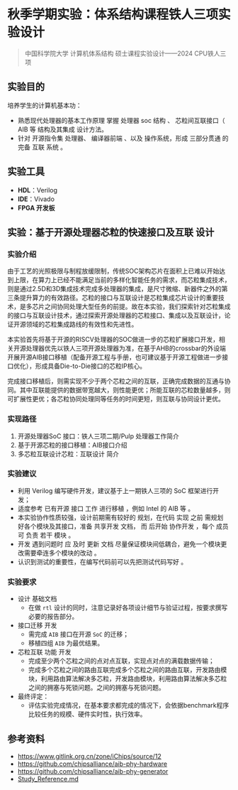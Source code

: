 # 秋季学期实验：体系结构课程铁人三项实验设计

> 中国科学院大学 计算机体系结构 硕士课程实验设计——2024 CPU铁人三项

## 实验目的

培养学生的计算机基本功：

- 熟悉现代处理器的基本工作原理 掌握 处理器 soc 结构 、 芯粒间互联接口（ AIB 等 结构及其集成 设计方法。
- 针对 开源指令集 处理器、 编译器前端 、以及 操作系统，形成 三部分贯通 的完备 互联 系统 。

## 实验工具

- **HDL**：Verilog
- **IDE**：Vivado
- **FPGA 开发板** 

## 实验：基于开源处理器芯粒的快速接口及互联 设计

### 实验介绍

由于工艺的光照极限与制程放缓限制，传统SOC架构芯片在面积上已难以开始达到上限，在算力上已经不能满足当前的多样化智能任务的需求，而芯粒集成技术，则是通过2.5D和3D集成技术完成多处理器的集成，是尺寸微缩、新器件之外的第三条提升算力的有效路径。芯粒的接口与互联设计是芯粒集成芯片设计的重要技术，是多芯片之间协同处理大型任务的前提。故在本实验，我们探索针对芯粒集成的接口与互联设计技术，通过探索开源处理器的芯粒接口、集成以及互联设计，论证开源领域的芯粒集成路线的有效性和先进性。

本实验首先将基于开源的RISCV处理器的SOC做进一步的芯粒扩展接口开发，相关开源处理器优先以铁人三项开源处理器为准，在基于AHB的crossbar的外设端开展开源AIB接口移植（配备开源工程与手册，也可建议基于开源工程做进一步接口优化），形成具备Die-to-Die接口的芯粒IP核心。

完成接口移植后，则需实现不少于两个芯粒之间的互联，正确完成数据的互通与协同。其中互联能提供的数据带宽越大，则性能更优；所能互联的芯粒数量越多，则可扩展性更优；各芯粒协同处理同等任务的时间更短，则互联与协同设计更优。

### 实现路径

1. 开源处理器SoC 接口：铁人三项二期/Pulp 处理器工作简介
2. 基于开源芯粒的接口移植：AIB接口介绍
3. 多芯粒互联设计芯粒：互联设计 简介

### 实验建议

- 利用 Verilog 编写硬件开发，建议基于上一期铁人三项的 SoC 框架进行开发；
- 适度参考 已有开源 接口 工作 进行移植 ，例如 Intel 的 AIB 等 。
- 本实验协作性质较强，设计前期需有较好的 规划，在代码 实现 之前 需规划 好各个模块及其接口，准备 共享开发 文档， 而 后开始 协作开发 ，每个 成员可 负责 若干 模块 。
- 开发 遇到问题时 应 及时 更新 文档 尽量保证模块间低耦合，避免一个模块更改需要牵连多个模块的改动 。
- 认识到测试的重要性，在编写代码前可以先把测试代码写好 。

### 实验要求

- 设计 基础文档
  - 在做 `rtl` 设计的同时，注意记录好各项设计细节与验证过程，按要求撰写必要的报告部分。
- 接口迁移 开发
  - 需完成 `AIB` 接口在开源 `SoC` 的迁移；
  - 移植四组 `AIB` 为最优结果。
- 芯粒互联 功能 开发
  - 完成至少两个芯粒之间的点对点互联，实现点对点的满载数据传输；
  - 完成多个芯粒之间的路由互联完成多个芯粒之间的路由互联，开发路由模块，利用路由算法解决多芯粒，开发路由模块，利用路由算法解决多芯粒之间的拥塞与死锁问题。之间的拥塞与死锁问题。
- 最终评定：
  - 评估实验完成情况，在基本要求都完成的情况下，会依据benchmark程序比较任务的规模、硬件实时性，执行效率。

## 参考资料

- https://www.gitlink.org.cn/zone/iChips/source/12
- https://github.com/chipsalliance/aib-phy-hardware
- https://github.com/chipsalliance/aib-phy-generator
-  [Study_Reference.md](./reference/Study_Reference.md) 